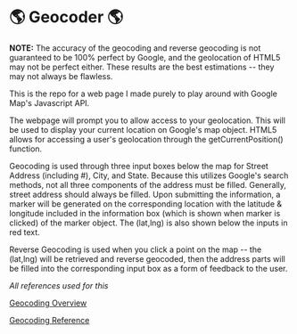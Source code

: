 # :earth_americas: Geocoder :earth_americas: 

**NOTE:** The accuracy of the geocoding and reverse geocoding is not guaranteed to be 100% perfect by Google, and the geolocation of HTML5 may not be perfect either. These results are the best estimations -- they may not always be flawless. 

This is the repo for a web page I made purely to play around with Google Map's Javascript API. 

The webpage will prompt you to allow access to your geolocation. This will be used to display your current
location on Google's map object. HTML5 allows for accessing a user's geolocation through the getCurrentPosition() function.

Geocoding is used through three input boxes below the map for Street Address (including #), City, and State. Because this utilizes Google's search methods, not all three components of the address must be filled. Generally, street address should always be filled. Upon submitting the information, a marker will be generated on the corresponding location with the latitude & longitude included in the information box (which is shown when marker is clicked) of the marker object. The (lat,lng) is also shown below the inputs in red text. 

Reverse Geocoding is used when you click a point on the map -- the (lat,lng) will be retrieved and reverse geocoded, then the address parts will be filled into the corresponding input box as a form of feedback to the user. 

*All references used for this*

[Geocoding Overview](https://developers.google.com/maps/documentation/geocoding/start?refresh=1)

[Geocoding Reference](https://developers.google.com/maps/documentation/geocoding/intro)

